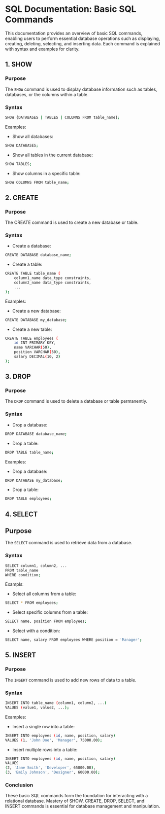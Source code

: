 # SQL Documentation: Basic SQL Commands

This documentation provides an overview of basic SQL commands, enabling users to perform essential database operations such as displaying, creating, deleting, selecting, and inserting data. Each command is explained with syntax and examples for clarity.

## 1. SHOW

### Purpose

The ```SHOW``` command is used to display database information such as tables, databases, or the columns within a table.

### Syntax

```bash
SHOW {DATABASES | TABLES | COLUMNS FROM table_name};
```
Examples:

- Show all databases:
```bash
SHOW DATABASES;
```
- Show all tables in the current database:
```bash
SHOW TABLES;
```
- Show columns in a specific table:
```bash
SHOW COLUMNS FROM table_name;
```

## 2. CREATE

### Purpose

The CREATE command is used to create a new database or table.

### Syntax

- Create a database:
```bash
CREATE DATABASE database_name;
```

- Create a table:
```bash
CREATE TABLE table_name (
    column1_name data_type constraints,
    column2_name data_type constraints,
    ...
);
```

Examples:

- Create a new database:
```bash
CREATE DATABASE my_database;
```
- Create a new table:
```bash
CREATE TABLE employees (
    id INT PRIMARY KEY,
    name VARCHAR(50),
    position VARCHAR(50),
    salary DECIMAL(10, 2)
);
```

## 3. DROP

### Purpose

The ```DROP``` command is used to delete a database or table permanently.

### Syntax

- Drop a database:
```bash
DROP DATABASE database_name;
```
- Drop a table:
```bash
DROP TABLE table_name;
```

Examples:

- Drop a database:
```bash
DROP DATABASE my_database;
```
- Drop a table:
```bash
DROP TABLE employees;
```

## 4. SELECT

## Purpose

The ```SELECT``` command is used to retrieve data from a database.

### Syntax

```bash
SELECT column1, column2, ...
FROM table_name
WHERE condition;
```

Exampls:

- Select all columns from a table:
```bash
SELECT * FROM employees;
```
- Select specific columns from a table:
```bash
SELECT name, position FROM employees;
```
- Select with a condition:
```bash
SELECT name, salary FROM employees WHERE position = 'Manager';
```

## 5. INSERT

### Purpose

The ```INSERT``` command is used to add new rows of data to a table.

### Syntax

```bash
INSERT INTO table_name (column1, column2, ...)
VALUES (value1, value2, ...);
```

Examples:

- Insert a single row into a table:
```bash
INSERT INTO employees (id, name, position, salary)
VALUES (1, 'John Doe', 'Manager', 75000.00);
```

- Insert multiple rows into a table:
```bash
INSERT INTO employees (id, name, position, salary)
VALUES
(2, 'Jane Smith', 'Developer', 65000.00),
(3, 'Emily Johnson', 'Designer', 60000.00);
```

### Conclusion

These basic SQL commands form the foundation for interacting with a relational database. Mastery of SHOW, CREATE, DROP, SELECT, and INSERT commands is essential for database management and manipulation.